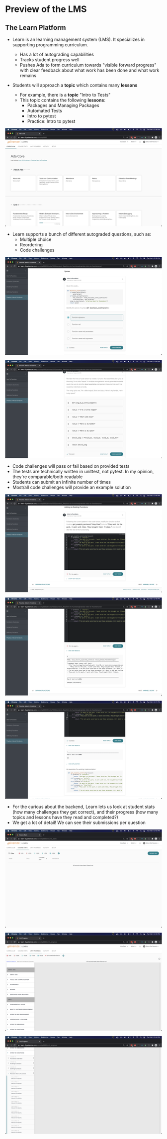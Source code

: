 # Preview of the LMS

## The Learn Platform

- Learn is an learning management system (LMS). It specializes in supporting programming curriculum.

  - Has a lot of autograding capabilities
  - Tracks student progress well
  - Pushes Ada to form curriculum towards "visible forward progress" with clear feedback about what work has been done and what work remains

- Students will approach a **topic** which contains many **lessons**
  - For example, there is a **topic** "Intro to Tests"
  - This topic contains the following **lessons**:
    - Packages and Managing Packages
    - Automated Tests
    - Intro to pytest
    - Practice: Intro to pytest

![Screenshot of Learn: Main Ada Core page with multiple topics](assets/learn_preview_1_splash.png)

- Learn supports a bunch of different autograded questions, such as:
  - Multiple choice
  - Reordering
  - Code challenges

![Screenshot of Learn: A multiple choice question](assets/learn_preview_2_mc.png)

![Screenshot of Learn: An ordering question](assets/learn_preview_3_order.png)

- Code challenges will pass or fail based on provided tests
- The tests are technically written in unittest, not pytest. In my opinion, they're comparable/both readable
- Students can submit an infinite number of times
- Most/all code challenges will provide an example solution

![Screenshot of Learn: Code challenge initial appearance](assets/learn_preview_4_cc_initial.png)

![Screenshot of Learn: Code challenge with failure and test failure detail](assets/learn_preview_5_cc_failure.png)

![Screenshot of Learn: Code challenge with success and explanation](assets/learn_preview_6_cc_success.png)

- For the curious about the backend, Learn lets us look at student stats (how many challenges they get correct), and their progress (how many topics and lessons have they read and completed?)
- We get a lot of detail! We can see their submissions per question

![Screenshot of Learn: Student statistics view](assets/learn_preview_7_stats.png)

![Screenshot of Learn: Student progress view](assets/learn_preview_8_progress.png)

![Screenshot of Learn: Student progress view with question details expanded](assets/learn_preview_9_progress_expanded.png)
